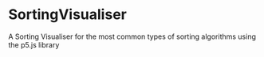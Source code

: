 # SortingVisualiser
A Sorting Visualiser for the most common types of sorting algorithms using the p5.js library
